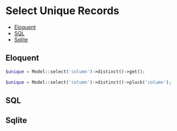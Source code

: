 # Select Unique Records

- [Eloquent](#eloquent)
- [SQL](#sql)
- [Sqlite](#sqlite)


## Eloquent

```php
$unique = Model::select('column')->distinct()->get();  

$unique = Model::select('column')->distinct()->pluck('column'); 
```

## SQL

## Sqlite